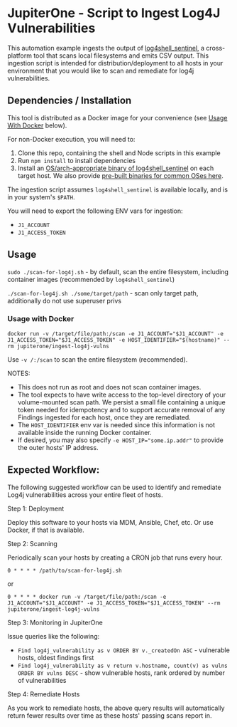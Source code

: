 # JupiterOne - Script to Ingest Log4J Vulnerabilities

This automation example ingests the output of [log4shell_sentinel][1], a
cross-platform tool that scans local filesystems and emits CSV output. This
ingestion script is intended for distribution/deployment to all hosts in your
environment that you would like to scan and remediate for log4j vulnerabilities.

## Dependencies / Installation

This tool is distributed as a Docker image for your convenience (see [Usage With Docker][3] below).

For non-Docker execution, you will need to:
1. Clone this repo, containing the shell and Node scripts in this example
2. Run `npm install` to install dependencies
3. Install an [OS/arch-appropriate binary of log4shell_sentinel][2] on each target
host. We also provide [pre-built binaries for common OSes here][4].

The ingestion script assumes `log4shell_sentinel` is available locally, and is
in your system's `$PATH`.

You will need to export the following ENV vars for ingestion:

* `J1_ACCOUNT`
* `J1_ACCESS_TOKEN`

## Usage

`sudo ./scan-for-log4j.sh`  - by default, scan the entire filesystem, including container images (recommended by `log4shell_sentinel`)

`./scan-for-log4j.sh ./some/target/path`  - scan only target path, additionally do not use superuser privs

### Usage with Docker

`docker run -v /target/file/path:/scan -e J1_ACCOUNT="$J1_ACCOUNT" -e J1_ACCESS_TOKEN="$J1_ACCESS_TOKEN" -e HOST_IDENTIFIER="$(hostname)" --rm jupiterone/ingest-log4j-vulns`

Use `-v /:/scan` to scan the entire filesystem (recommended).

NOTES: 
* This does not run as root and does not scan container images. 
* The tool expects to have write access to the top-level directory of your volume-mounted scan path. We persist a small file containing a unique token needed for idempotency and to support accurate removal of any Findings ingested for each host, once they are remediated.
* The `HOST_IDENTIFIER` env var is needed since this information is not available inside the running Docker container.
* If desired, you may also specify `-e HOST_IP="some.ip.addr"` to provide the outer hosts' IP address.

## Expected Workflow:

The following suggested workflow can be used to identify and remediate Log4j
vulnerabilities across your entire fleet of hosts.

Step 1: Deployment

Deploy this software to your hosts via MDM, Ansible, Chef, etc. Or use Docker, if that is available.

Step 2: Scanning

Periodically scan your hosts by creating a CRON job that runs every hour.

`0 * * * * /path/to/scan-for-log4j.sh`

or

`0 * * * * docker run -v /target/file/path:/scan -e J1_ACCOUNT="$J1_ACCOUNT" -e J1_ACCESS_TOKEN="$J1_ACCESS_TOKEN" --rm jupiterone/ingest-log4j-vulns`

Step 3: Monitoring in JupiterOne

Issue queries like the following:

* `Find log4j_vulnerability as v ORDER BY v._createdOn ASC` - vulnerable hosts, oldest findings first
* `Find log4j_vulnerability as v return v.hostname, count(v) as vulns ORDER BY vulns DESC` - show vulnerable hosts, rank ordered by number of vulnerabilities

Step 4: Remediate Hosts

As you work to remediate hosts, the above query results will automatically return fewer results over time as these hosts' passing scans report in.



[1]: https://github.com/ossie-git/log4shell_sentinel
[2]: https://github.com/ossie-git/log4shell_sentinel/releases/tag/v1.0.0
[3]: https://github.com/JupiterOne/secops-automation-examples/tree/main/ingest-log4j-vulns#usage-with-docker
[4]: https://github.com/JupiterOne/secops-automation-examples/releases/tag/ingest-log4j-vulns-v0.0.1
